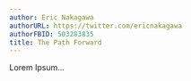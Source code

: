 ```yaml
---
author: Eric Nakagawa
authorURL: https://twitter.com/ericnakagawa
authorFBID: 503283835
title: The Path Forward
---
```


Lorem Ipsum...